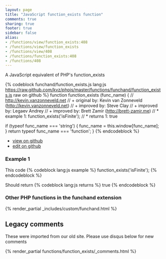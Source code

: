 ```yaml
---
layout: page
title: "JavaScript function_exists function"
comments: true
sharing: true
footer: true
sidebar: false
alias:
- /functions/view/function_exists:408
- /functions/view/function_exists
- /functions/view/408
- /functions/function_exists:408
- /functions/408
---
```

<!-- Generated by Rakefile:build -->
A JavaScript equivalent of PHP's function_exists

{% codeblock funchand/function_exists.js lang:js https://raw.github.com/kvz/phpjs/master/functions/funchand/function_exists.js raw on github %}
function function_exists (func_name) {
  // http://kevin.vanzonneveld.net
  // +   original by: Kevin van Zonneveld (http://kevin.vanzonneveld.net)
  // +   improved by: Steve Clay
  // +   improved by: Legaev Andrey
  // +   improved by: Brett Zamir (http://brett-zamir.me)
  // *     example 1: function_exists('isFinite');
  // *     returns 1: true

  if (typeof func_name === 'string') {
    func_name = this.window[func_name];
  }
  return typeof func_name === 'function';
}
{% endcodeblock %}

 - [view on github](https://github.com/kvz/phpjs/blob/master/functions/funchand/function_exists.js)
 - [edit on github](https://github.com/kvz/phpjs/edit/master/functions/funchand/function_exists.js)

### Example 1
This code
{% codeblock lang:js example %}
function_exists('isFinite');
{% endcodeblock %}

Should return
{% codeblock lang:js returns %}
true
{% endcodeblock %}


### Other PHP functions in the funchand extension
{% render_partial _includes/custom/funchand.html %}
## Legacy comments
These were imported from our old site. Please use disqus below for new comments
<div style="overflow-y: scroll; max-height: 500px;">
{% render_partial functions/function_exists/_comments.html %}
</div>
